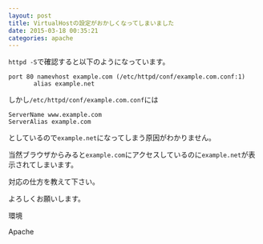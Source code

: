 ```yaml
---
layout: post
title: VirtualHostの設定がおかしくなってしまいました
date: 2015-03-18 00:35:21
categories: apache
---
```

<!-- {% raw %} -->
<p><code>httpd -S</code>で確認すると以下のようになっています。</p>

<pre><code>port 80 namevhost example.com (/etc/httpd/conf/example.com.conf:1)
       alias example.net
</code></pre>

<p>しかし<code>/etc/httpd/conf/example.com.conf</code>には</p>

<pre><code>ServerName www.example.com
ServerAlias example.com
</code></pre>

<p>としているので<code>example.net</code>になってしまう原因がわかりません。</p>

<p>当然ブラウザからみると<code>example.com</code>にアクセスしているのに<code>example.net</code>が表示されてしまいます。</p>

<p>対応の仕方を教えて下さい。</p>

<p>よろしくお願いします。</p>

<p>環境</p>

<p>Apache</p>
<!-- {% endraw %} -->
